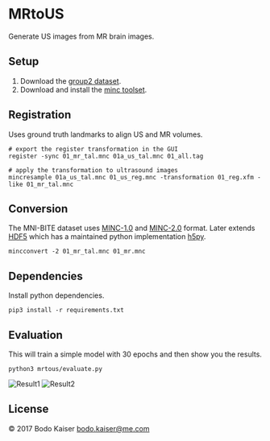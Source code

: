 # MRtoUS

Generate US images from MR brain images.

## Setup

1. Download the [group2 dataset][dataset].
2. Download and install the [minc toolset][toolset].

[dataset]: http://www.bic.mni.mcgill.ca/%7Elaurence/data/data.html
[toolset]: http://bic-mni.github.io

## Registration

Uses ground truth landmarks to align US and MR volumes.

```shell
# export the register transformation in the GUI
register -sync 01_mr_tal.mnc 01a_us_tal.mnc 01_all.tag

# apply the transformation to ultrasound images
mincresample 01a_us_tal.mnc 01_us_reg.mnc -transformation 01_reg.xfm -like 01_mr_tal.mnc
```

## Conversion

The MNI-BITE dataset uses [MINC-1.0][minc1] and [MINC-2.0][minc2] format. Later
extends [HDF5][hdf5] which has a maintained python implementation [h5py][h5py].

[h5py]: http://www.h5py.org
[hdf5]: https://en.wikipedia.org/wiki/Hierarchical_Data_Format
[minc1]: https://en.wikibooks.org/wiki/MINC/SoftwareDevelopment/MINC1_File_Format_Reference
[minc2]: https://en.wikibooks.org/wiki/MINC/SoftwareDevelopment/MINC2.0_File_Format_Reference

```shell
mincconvert -2 01_mr_tal.mnc 01_mr.mnc
```

## Dependencies

Install python dependencies.

```shell
pip3 install -r requirements.txt
```

## Evaluation

This will train a simple model with 30 epochs and then show you the results.

```shell
python3 mrtous/evaluate.py
```

![Result1](https://cloud.githubusercontent.com/assets/1780466/23397311/4249227e-fd98-11e6-9de5-1b4e5213f2a1.png)
![Result2](https://cloud.githubusercontent.com/assets/1780466/23397313/44265e40-fd98-11e6-99c5-695585debeb8.png)

## License

© 2017 Bodo Kaiser <bodo.kaiser@me.com>